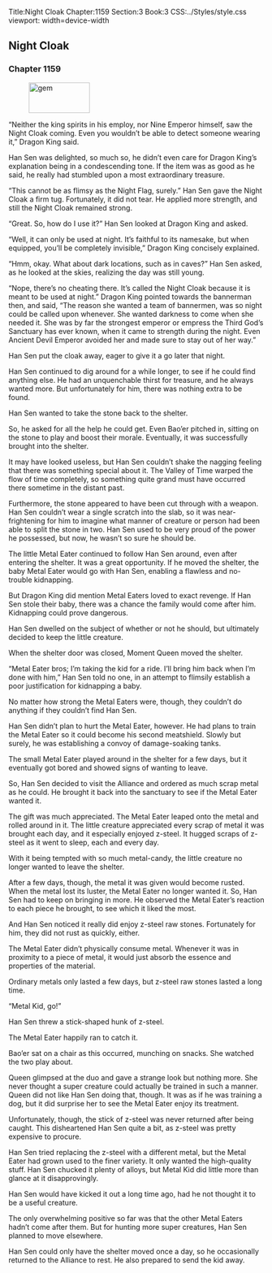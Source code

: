 Title:Night Cloak 
Chapter:1159 
Section:3 
Book:3 
CSS:../Styles/style.css 
viewport: width=device-width
  
## Night Cloak
### Chapter 1159
  
<figure>
	<img src="../Images/gem.gif" alt="gem" id="gem" width="120" height="60" />
</figure>
  

  
“Neither the king spirits in his employ, nor Nine Emperor himself, saw the Night Cloak coming. Even you wouldn’t be able to detect someone wearing it,” Dragon King said.

Han Sen was delighted, so much so, he didn’t even care for Dragon King’s explanation being in a condescending tone. If the item was as good as he said, he really had stumbled upon a most extraordinary treasure.

“This cannot be as flimsy as the Night Flag, surely.” Han Sen gave the Night Cloak a firm tug. Fortunately, it did not tear. He applied more strength, and still the Night Cloak remained strong.

“Great. So, how do I use it?” Han Sen looked at Dragon King and asked.

“Well, it can only be used at night. It’s faithful to its namesake, but when equipped, you’ll be completely invisible,” Dragon King concisely explained.

“Hmm, okay. What about dark locations, such as in caves?” Han Sen asked, as he looked at the skies, realizing the day was still young.

“Nope, there’s no cheating there. It’s called the Night Cloak because it is meant to be used at night.” Dragon King pointed towards the bannerman then, and said, “The reason she wanted a team of bannermen, was so night could be called upon whenever. She wanted darkness to come when she needed it. She was by far the strongest emperor or empress the Third God’s Sanctuary has ever known, when it came to strength during the night. Even Ancient Devil Emperor avoided her and made sure to stay out of her way.”

Han Sen put the cloak away, eager to give it a go later that night.

Han Sen continued to dig around for a while longer, to see if he could find anything else. He had an unquenchable thirst for treasure, and he always wanted more. But unfortunately for him, there was nothing extra to be found.

Han Sen wanted to take the stone back to the shelter.

So, he asked for all the help he could get. Even Bao’er pitched in, sitting on the stone to play and boost their morale. Eventually, it was successfully brought into the shelter.

It may have looked useless, but Han Sen couldn’t shake the nagging feeling that there was something special about it. The Valley of Time warped the flow of time completely, so something quite grand must have occurred there sometime in the distant past.

Furthermore, the stone appeared to have been cut through with a weapon. Han Sen couldn’t wear a single scratch into the slab, so it was near-frightening for him to imagine what manner of creature or person had been able to split the stone in two. Han Sen used to be very proud of the power he possessed, but now, he wasn’t so sure he should be.

The little Metal Eater continued to follow Han Sen around, even after entering the shelter. It was a great opportunity. If he moved the shelter, the baby Metal Eater would go with Han Sen, enabling a flawless and no-trouble kidnapping.

But Dragon King did mention Metal Eaters loved to exact revenge. If Han Sen stole their baby, there was a chance the family would come after him. Kidnapping could prove dangerous.

Han Sen dwelled on the subject of whether or not he should, but ultimately decided to keep the little creature.

When the shelter door was closed, Moment Queen moved the shelter.

“Metal Eater bros; I’m taking the kid for a ride. I’ll bring him back when I’m done with him,” Han Sen told no one, in an attempt to flimsily establish a poor justification for kidnapping a baby.

No matter how strong the Metal Eaters were, though, they couldn’t do anything if they couldn’t find Han Sen.

Han Sen didn’t plan to hurt the Metal Eater, however. He had plans to train the Metal Eater so it could become his second meatshield. Slowly but surely, he was establishing a convoy of damage-soaking tanks.

The small Metal Eater played around in the shelter for a few days, but it eventually got bored and showed signs of wanting to leave.

So, Han Sen decided to visit the Alliance and ordered as much scrap metal as he could. He brought it back into the sanctuary to see if the Metal Eater wanted it.

The gift was much appreciated. The Metal Eater leaped onto the metal and rolled around in it. The little creature appreciated every scrap of metal it was brought each day, and it especially enjoyed z-steel. It hugged scraps of z-steel as it went to sleep, each and every day.

With it being tempted with so much metal-candy, the little creature no longer wanted to leave the shelter.

After a few days, though, the metal it was given would become rusted. When the metal lost its luster, the Metal Eater no longer wanted it. So, Han Sen had to keep on bringing in more. He observed the Metal Eater’s reaction to each piece he brought, to see which it liked the most.

And Han Sen noticed it really did enjoy z-steel raw stones. Fortunately for him, they did not rust as quickly, either.

The Metal Eater didn’t physically consume metal. Whenever it was in proximity to a piece of metal, it would just absorb the essence and properties of the material.

Ordinary metals only lasted a few days, but z-steel raw stones lasted a long time.

“Metal Kid, go!”

Han Sen threw a stick-shaped hunk of z-steel.

The Metal Eater happily ran to catch it.

Bao’er sat on a chair as this occurred, munching on snacks. She watched the two play about.

Queen glimpsed at the duo and gave a strange look but nothing more. She never thought a super creature could actually be trained in such a manner. Queen did not like Han Sen doing that, though. It was as if he was training a dog, but it did surprise her to see the Metal Eater enjoy its treatment.

Unfortunately, though, the stick of z-steel was never returned after being caught. This disheartened Han Sen quite a bit, as z-steel was pretty expensive to procure.

Han Sen tried replacing the z-steel with a different metal, but the Metal Eater had grown used to the finer variety. It only wanted the high-quality stuff. Han Sen chucked it plenty of alloys, but Metal Kid did little more than glance at it disapprovingly.

Han Sen would have kicked it out a long time ago, had he not thought it to be a useful creature.

The only overwhelming positive so far was that the other Metal Eaters hadn’t come after them. But for hunting more super creatures, Han Sen planned to move elsewhere.

Han Sen could only have the shelter moved once a day, so he occasionally returned to the Alliance to rest. He also prepared to send the kid away.